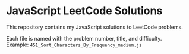 # JavaScript LeetCode Solutions

This repository contains my JavaScript solutions to LeetCode problems.

Each file is named with the problem number, title, and difficulty.  
Example: `451_Sort_Characters_By_Frequency_medium.js`
